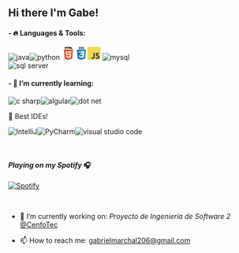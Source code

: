 ## Hi there I'm **Gabe**!



#### - 🔥 Languages & Tools:

<img alt="java" width="26px" height="26px" src="https://upload-icon.s3.us-east-2.amazonaws.com/uploads/icons/png/378554371540553613-512.png"><img alt="python" width="29px" height="26px" src="https://cdn.icon-icons.com/icons2/1508/PNG/512/python_104451.png">
<img alt="html" width="26px" height="26px" src="https://raw.githubusercontent.com/github/explore/80688e429a7d4ef2fca1e82350fe8e3517d3494d/topics/html/html.png"><img alt="css" width="26px" height="26px" src="https://raw.githubusercontent.com/github/explore/80688e429a7d4ef2fca1e82350fe8e3517d3494d/topics/css/css.png"><img alt="javascript" width="26px" height="26px" src="https://raw.githubusercontent.com/github/explore/80688e429a7d4ef2fca1e82350fe8e3517d3494d/topics/javascript/javascript.png">
<img alt="mysql" width="40px" height="40px" src="https://cdn.worldvectorlogo.com/logos/mysql.svg"><br><img alt="sql server" width="40px" height="40px" src="https://cdn.worldvectorlogo.com/logos/microsoft-sql-server.svg">



#### - 🌱 I’m currently learning:

<img alt="c sharp" width="26px" height="27px" src="https://seeklogo.com/images/C/c-sharp-c-logo-02F17714BA-seeklogo.com.png"><img alt="algular" width="26px" height="26px" src= "https://cdn.worldvectorlogo.com/logos/angular-icon-1.svg"><img alt="dot net" width="26px" height="26px" src= "https://cdn.iconscout.com/icon/free/png-512/microsoft-dot-net-1-1175179.png">

🤖 Best IDEs!

<img alt="IntelliJ" width="40px" height="40px" src="https://upload.wikimedia.org/wikipedia/commons/thumb/d/d5/IntelliJ_IDEA_Logo.svg/480px-IntelliJ_IDEA_Logo.svg.png"><img alt="PyCharm" width="40px" height="40px" src="https://blog.jetbrains.com/wp-content/uploads/2015/12/pycharm-PyCharm_400x400_Twitter_logo_white.png"><img alt="visual studio code" width="40px" height="40px" src="https://seeklogo.com/images/V/visual-studio-code-logo-284BC24C39-seeklogo.com.png">

<br>

#### *Playing on my Spotify* 🎧
[![Spotify](https://novatorem-git-master.gabriel-marchal.vercel.app/api/spotify)](https://open.spotify.com/user/pajn42g13k7euvzbrcc4mmfzz)


<br>

- 🔭 I’m currently working on: 
    _*Proyecto de Ingeniería de Software 2*_  [@CenfoTec](https://www.ucenfotec.ac.cr/)

- 📫 How to reach me: gabrielmarchal206@gmail.com
    
<br>

